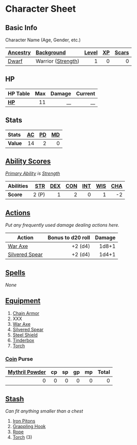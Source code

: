 # Character Sheet

## Basic Info

Character Name (Age, Gender, etc.)

| [Ancestry](../../Player%20Characters/Ancenstries/Ancestry.md)                           | [Background](../../Player%20Characters/Backgrounds/Background.md)                  | [Level](../../Player%20Characters/Progression/Level.md) | [XP](../../Player%20Characters/Progression/Experience%20Points.md) | [Scars](../../Player%20Characters/Progression/Scars.md) |
| :-------------------------------------------------------------------------------------- | :--------------------------------------------------------------------------------- | ---------------------------------------------------------------: | --------------------------------------------------------------------------: | ---------------------------------------------------------------: |
| [Dwarf](../../Player%20Characters/Ancenstries/The%20People%20of%20Mithrinia/Dwarves.md) | Warrior ([Strength](../../Player%20Characters/The%20Ability%20Scores/Strength.md)) |                                                                1 |                                                                           0 |                                                                0 |

## HP

| **HP Table**                                                             | Max | Damage | Current |
| :----------------------------------------------------------------------- | --: | -----: | ------: |
| **[HP](../../Player%20Characters/Derived%20Statistics/Hit%20Points.md)** |  11 |     __ |      __ |

## Stats

| Stats     | [AC](../../Player%20Characters/Derived%20Statistics/Armor%20Class.md) | [PD](../../Player%20Characters/Derived%20Statistics/Physical%20Defense.md) | [MD](../../Player%20Characters/Derived%20Statistics/Mental%20Defense.md) |
| :-------- | --------------------------------------------------------------------: | -------------------------------------------------------------------------: | -----------------------------------------------------------------------: |
| **Value** |                                                                    14 |                                                                          2 |                                                                        0 |

## [Ability Scores](../../Player%20Characters/The%20Ability%20Scores/Ability%20Scores.md)

*[Primary Ability](../../Player%20Characters/Backgrounds/Primary%20Ability.md) is [Strength](../../Player%20Characters/The%20Ability%20Scores/Strength.md)*

| Abilities | [STR](../../Player%20Characters/The%20Ability%20Scores/Strength.md) | [DEX](../../Player%20Characters/The%20Ability%20Scores/Dexterity.md) | [CON](../../Player%20Characters/The%20Ability%20Scores/Constitution.md) | [INT](../../Player%20Characters/The%20Ability%20Scores/Intelligence.md) | [WIS](../../Player%20Characters/The%20Ability%20Scores/Wisdom.md)<br> | [CHA](../../Player%20Characters/The%20Ability%20Scores/Charisma.md)<br> |
| :-------- | ------------------------------------------------------------------: | -------------------------------------------------------------------: | ----------------------------------------------------------------------: | ----------------------------------------------------------------------: | --------------------------------------------------------------------: | ----------------------------------------------------------------------: |
| **Score** |                                                               2 (P) |                                                                    1 |                                                                       2 |                                                                       0 |                                                                     1 |                                                                      -2 |

## [Actions](../../Game%20Procedures/Core%20Procedures/Action.md)

*Put any frequently used damage dealing actions here.*

| Action                                                                                   | Bonus to d20 roll | Damage |
| ---------------------------------------------------------------------------------------- | ----------------: | -----: |
| [War Axe](../../Items%20and%20Gear/Weapons/Melee%20Weapons/Medium%20Skilled%20Weapon.md) |           +2 (d4) |  1d8+1 |
| [Silvered Spear](../../Items%20and%20Gear/Weapons/Melee%20Weapons/Throwable%20Weapon.md) |           +2 (d4) |  1d4+1 |

## [Spells](../../Magic/Spells.md)

*None*

## [Equipment](../../Player%20Characters/Inventory/Equipment.md)

1. [Chain Armor](../../Items%20and%20Gear/Armor/Mundane%20Armor/Chain%20Armor.md)
2. XXX
3. [War Axe](../../Items%20and%20Gear/Weapons/Melee%20Weapons/Medium%20Skilled%20Weapon.md)
4. [Silvered Spear](../../Items%20and%20Gear/Weapons/Melee%20Weapons/Throwable%20Weapon.md)
5. [Steel Shield](../../Items%20and%20Gear/Armor/Mundane%20Armor/Mundane%20Shield.md)
6. [Tinderbox](../../Items%20and%20Gear/Gear/10%20Coins/Tinderbox.md)
7. [Torch](../../Items%20and%20Gear/Gear/1%20Coin/Torch.md)

### [Coin](../Economy/Coins.md) Purse

| [Mythril Powder](../../Magic/Spellcasting/Mythril.md) |  cp |  sp |  gp |  mp | Total |
| ----------------------------------------------------: | --: | --: | --: | --: | ----: |
|                                                     0 |   0 |   0 |   0 |   0 |     0 |

## [Stash](../../Player%20Characters/Inventory/Stash.md)

*Can fit anything smaller than a chest*

1. [Iron Pitons](../../Items%20and%20Gear/Gear/10%20Coins/Iron%20Pitons.md)
2. [Grappling Hook](../../Items%20and%20Gear/Gear/25%20Coins/Grappling%20Hook.md)
3. [Rope](../../Items%20and%20Gear/Gear/50%20Coins/Rope.md)
4. [Torch](../../Items%20and%20Gear/Gear/1%20Coin/Torch.md) (3)
